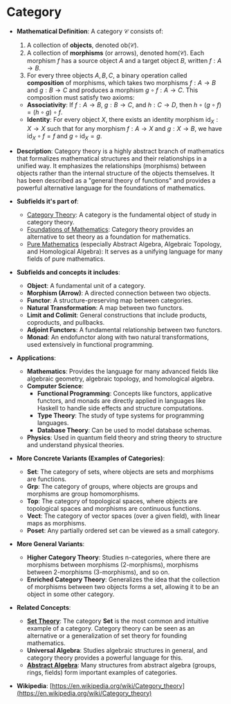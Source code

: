 # Category

- **Mathematical Definition**: A category $\mathcal{C}$ consists of:
    1.  A collection of **objects**, denoted $\text{ob}(\mathcal{C})$.
    2.  A collection of **morphisms** (or arrows), denoted $\text{hom}(\mathcal{C})$. Each morphism $f$ has a source object $A$ and a target object $B$, written $f: A \to B$.
    3.  For every three objects $A, B, C$, a binary operation called **composition** of morphisms, which takes two morphisms $f: A \to B$ and $g: B \to C$ and produces a morphism $g \circ f: A \to C$.
This composition must satisfy two axioms:
    - **Associativity**: If $f: A \to B$, $g: B \to C$, and $h: C \to D$, then $h \circ (g \circ f) = (h \circ g) \circ f$.
    - **Identity**: For every object $X$, there exists an identity morphism $\text{id}_X: X \to X$ such that for any morphism $f: A \to X$ and $g: X \to B$, we have $\text{id}_X \circ f = f$ and $g \circ \text{id}_X = g$.

- **Description**: Category theory is a highly abstract branch of mathematics that formalizes mathematical structures and their relationships in a unified way. It emphasizes the relationships (morphisms) between objects rather than the internal structure of the objects themselves. It has been described as a "general theory of functions" and provides a powerful alternative language for the foundations of mathematics.

- **Subfields it's part of**:
    - [Category Theory](https://en.wikipedia.org/wiki/Category_theory): A category is the fundamental object of study in category theory.
    - [Foundations of Mathematics](https://en.wikipedia.org/wiki/Foundations_of_mathematics): Category theory provides an alternative to set theory as a foundation for mathematics.
    - [Pure Mathematics](https://en.wikipedia.org/wiki/Pure_mathematics) (especially Abstract Algebra, Algebraic Topology, and Homological Algebra): It serves as a unifying language for many fields of pure mathematics.

- **Subfields and concepts it includes**:
    - **Object**: A fundamental unit of a category.
    - **Morphism (Arrow)**: A directed connection between two objects.
    - **Functor**: A structure-preserving map between categories.
    - **Natural Transformation**: A map between two functors.
    - **Limit and Colimit**: General constructions that include products, coproducts, and pullbacks.
    - **Adjoint Functors**: A fundamental relationship between two functors.
    - **Monad**: An endofunctor along with two natural transformations, used extensively in functional programming.

- **Applications**:
    - **Mathematics**: Provides the language for many advanced fields like algebraic geometry, algebraic topology, and homological algebra.
    - **Computer Science**:
        - **Functional Programming**: Concepts like functors, applicative functors, and monads are directly applied in languages like Haskell to handle side effects and structure computations.
        - **Type Theory**: The study of type systems for programming languages.
        - **Database Theory**: Can be used to model database schemas.
    - **Physics**: Used in quantum field theory and string theory to structure and understand physical theories.

- **More Concrete Variants (Examples of Categories)**:
    - **Set**: The category of sets, where objects are sets and morphisms are functions.
    - **Grp**: The category of groups, where objects are groups and morphisms are group homomorphisms.
    - **Top**: The category of topological spaces, where objects are topological spaces and morphisms are continuous functions.
    - **Vect**: The category of vector spaces (over a given field), with linear maps as morphisms.
    - **Poset**: Any partially ordered set can be viewed as a small category.

- **More General Variants**:
    - **Higher Category Theory**: Studies n-categories, where there are morphisms between morphisms (2-morphisms), morphisms between 2-morphisms (3-morphisms), and so on.
    - **Enriched Category Theory**: Generalizes the idea that the collection of morphisms between two objects forms a set, allowing it to be an object in some other category.

- **Related Concepts**:
    - **[Set Theory](../set_theory/set.md)**: The category **Set** is the most common and intuitive example of a category. Category theory can be seen as an alternative or a generalization of set theory for founding mathematics.
    - **Universal Algebra**: Studies algebraic structures in general, and category theory provides a powerful language for this.
    - **[Abstract Algebra](../../pure_mathematics/algebra/group.md)**: Many structures from abstract algebra (groups, rings, fields) form important examples of categories.

- **Wikipedia**: [https://en.wikipedia.org/wiki/Category_theory](https://en.wikipedia.org/wiki/Category_theory)
